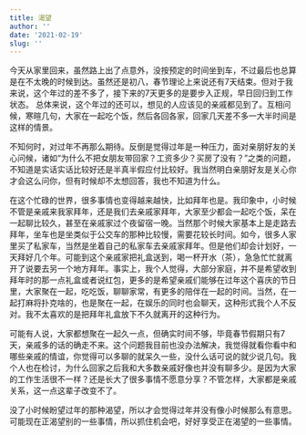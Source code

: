 ```yaml
---
title: 渴望
author: ''
date: '2021-02-19'
slug: ''
---
```


今天从家里回来，虽然路上出了点意外，没按预定的时间坐到车，不过最后也总算是在不太晚的时候到达。虽然还是初八，春节理论上来说还有7天结束。但对于我来说，这个年过的差不多了，接下来的7天更多的是要步入正规，早日回归到工作状态。
总体来说，这个年过的还可以，想见的人应该见的亲戚都见到了。互相问候，寒暄几句，大家在一起吃个饭，然后各回各家，回家几天差不多一大半时间是这样的情景。

不知何时，对过年不再那么期待。反倒是觉得过年是一种压力，面对亲朋好友的关心问候，诸如“为什么不把女朋友带回家？工资多少？买房了没有？”之类的问题，不知道是实话实话比较好还是半真半假应付比较好。我当然明白亲朋好友是关心你才会这么问你，但有时候却不太想回答，我也不知道为什么。

在这个忙碌的世界，很多事情也变得越来越快，比如拜年也是。我印象中，小时候不管是亲戚来我家拜年，还是我们去亲戚家拜年，大家至少都会一起吃个饭，呆在一起聊比较久，甚至在亲戚家过个夜留宿一晚。当然那个时候大家基本上是走路去拜年，坐车也是坐类似于公交车的那种比较慢，需要花较长时间。如今，很多人家里买了私家车，当然是坐着自己的私家车去亲戚家拜年。但是他们却会计划好，一天拜好几个年。可能到这个亲戚家把礼盒送到，喝一杯开水（茶），急急忙忙就离开了说要去另一个地方拜年。事实上，我个人觉得，大部分家庭，并不是希望收到拜年时的那一点礼盒或者说红包，更多的是希望亲戚们能够在过年这个喜庆的节日里，大家聚在一起，吃吃饭，聊聊家常，有更多的陪伴在一起的时间。当然，在一起打麻将扑克啥的，也是聚在一起，在娱乐的同时也会聊天，这种形式我个人不反对。我不太喜欢的是把拜年礼盒放下不久就离开的这种行为。

可能有人说，大家都想聚在一起久一点，但确实时间不够，毕竟春节假期只有7天，亲戚多的话的确走不来。这个问题我目前也没办法解决，我觉得就看你看中和哪些亲戚的情谊，你觉得可以多聊的就呆久一些，没什么话可说的就少说几句。我个人也在检讨，为什么回家之后我和大多数亲戚好像也并没有聊多少。是因为大家的工作生活很不一样？还是长大了很多事情不愿意分享？不管怎样，大家都是亲戚关系，这一点这辈子改变不了。

没了小时候盼望过年的那种渴望，所以才会觉得过年并没有像小时候那么有意思。可能现在正渴望别的一些事情，所以抓住机会吧，好好享受正在渴望的一些事情。
